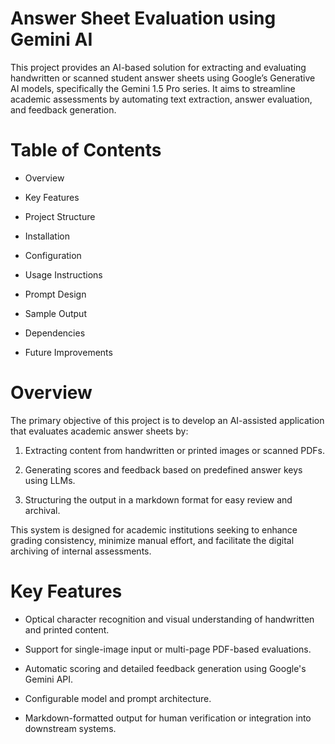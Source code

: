 # Answer Sheet Evaluation using Gemini AI

This project provides an AI-based solution for extracting and evaluating handwritten or scanned student answer sheets using Google’s Generative AI models, specifically the Gemini 1.5 Pro series. It aims to streamline academic assessments by automating text extraction, answer evaluation, and feedback generation.

# Table of Contents
  
  * Overview

  * Key Features

  * Project Structure

  * Installation

  * Configuration

  * Usage Instructions

  * Prompt Design

  * Sample Output

  * Dependencies

  * Future Improvements

# Overview

The primary objective of this project is to develop an AI-assisted application that evaluates academic answer sheets by:

  1. Extracting content from handwritten or printed images or scanned PDFs.

  2. Generating scores and feedback based on predefined answer keys using LLMs.

  3. Structuring the output in a markdown format for easy review and archival.

This system is designed for academic institutions seeking to enhance grading consistency, minimize manual effort, and facilitate the digital archiving of internal assessments.


# Key Features

* Optical character recognition and visual understanding of handwritten and printed content.

* Support for single-image input or multi-page PDF-based evaluations.

* Automatic scoring and detailed feedback generation using Google's Gemini API.

* Configurable model and prompt architecture.

* Markdown-formatted output for human verification or integration into downstream systems.
<!-- poppler is required -->
